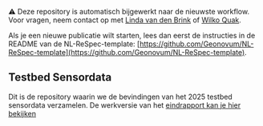 ⚠️ Deze repository is automatisch bijgewerkt naar de nieuwste workflow.
Voor vragen, neem contact op met [Linda van den Brink](mailto:l.vandenbrink@geonovum.nl) of [Wilko Quak](mailto:w.quak@geonovum.nl).

Als je een nieuwe publicatie wilt starten, lees dan eerst de instructies in de README van de NL-ReSpec-template:
[https://github.com/Geonovum/NL-ReSpec-template](https://github.com/Geonovum/NL-ReSpec-template).

## Testbed Sensordata
Dit is de repository waarin we de bevindingen van het 2025 testbed sensordata verzamelen. De werkversie van het [eindrapport kan je hier bekijken](https://geonovum.github.io/Testbed-sensordata/)
